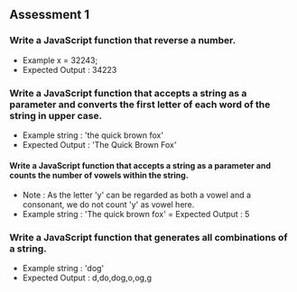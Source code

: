 ## Assessment 1

### Write a JavaScript function that reverse a number.
- Example x = 32243;
- Expected Output : 34223

### Write a JavaScript function that accepts a string as a parameter and converts the first letter of each word of the string in upper case.
- Example string : 'the quick brown fox'
- Expected Output : 'The Quick Brown Fox'

#### Write a JavaScript function that accepts a string as a parameter and counts the number of vowels within the string.
- Note : As the letter 'y' can be regarded as both a vowel and a consonant, we do not count 'y' as vowel here.
- Example string : 'The quick brown fox'
= Expected Output : 5


### Write a JavaScript function that generates all combinations of a string.
- Example string : 'dog'
- Expected Output : d,do,dog,o,og,g 